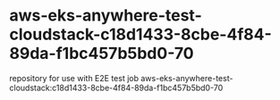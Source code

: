 # aws-eks-anywhere-test-cloudstack-c18d1433-8cbe-4f84-89da-f1bc457b5bd0-70
repository for use with E2E test job aws-eks-anywhere-test-cloudstack:c18d1433-8cbe-4f84-89da-f1bc457b5bd0-70
